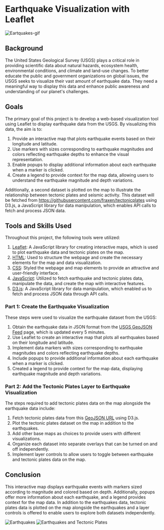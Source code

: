 
# Earthquake Visualization with Leaflet

![Eartquakes-gif](https://github.com/robert-z-lehr/Geospatial-Earthquake-Visualization/blob/main/images/6-Time_Keeps_On_Ticking.gif)

## Background

The United States Geological Survey (USGS) plays a critical role in providing scientific data about natural hazards, ecosystem health, environmental conditions, and climate and land-use changes. To better educate the public and government organizations on global issues, the USGS seeks to visualize their vast amount of earthquake data. They need a meaningful way to display this data and enhance public awareness and understanding of our planet's challenges.

## Goals

The primary goal of this project is to develop a web-based visualization tool using Leaflet to display earthquake data from the USGS. By visualizing this data, the aim is to:

1. Provide an interactive map that plots earthquake events based on their longitude and latitude.
2. Use markers with sizes corresponding to earthquake magnitudes and colors reflecting earthquake depths to enhance the visual representation.
3. Enable popups to display additional information about each earthquake when a marker is clicked.
4. Create a legend to provide context for the map data, allowing users to understand the earthquake magnitude and depth variations.

Additionally, a second dataset is plotted on the map to illustrate the relationship between tectonic plates and seismic activity. This dataset will be fetched from https://githubusercontent.com/fraxen/tectonicplates using D3.js, a JavaScript library for data manipulation, which enables API calls to fetch and process JSON data.

## Tools and Skills Used

Throughout this project, the following tools were utilized:

1. [Leaflet](https://leafletjs.com/examples/quick-start/): A JavaScript library for creating interactive maps, which is used to plot earthquake data and tectonic plates on the map.
2. [HTML](https://www.w3schools.com/html/): Used to structure the webpage and create the necessary elements for the map and data visualization.
3. [CSS](https://www.w3schools.com/css/): Styled the webpage and map elements to provide an attractive and user-friendly interface.
4. [JavaScript](https://www.w3schools.com/js/): Utilized to fetch earthquake and tectonic plates data, manipulate the data, and create the map with interactive features.
5. [D3.js](https://d3js.org/): A JavaScript library for data manipulation, which enabled us to fetch and process JSON data through API calls.

### Part 1: Create the Earthquake Visualization

These steps were used to visualize the earthquake dataset from the USGS:

1. Obtain the earthquake data in JSON format from the [USGS GeoJSON Feed](https://earthquake.usgs.gov/earthquakes/feed/v1.0/geojson.php) page, which is updated every 5 minutes.
2. Use Leaflet to create an interactive map that plots all earthquakes based on their longitude and latitude.
3. Implement data markers with sizes corresponding to earthquake magnitudes and colors reflecting earthquake depths.
4. Include popups to provide additional information about each earthquake when a marker is clicked.
5. Created a legend to provide context for the map data, displaying earthquake magnitude and depth variations.

### Part 2: Add the Tectonic Plates Layer to Earthquake Visualization

The steps required to add tectonic plates data on the map alongside the earthquake data include:

1. Fetch tectonic plates data from this [GeoJSON URL](https://github.com/fraxen/tectonicplates/tree/master/GeoJSON) using D3.js.
2. Plot the tectonic plates dataset on the map in addition to the earthquakes.
3. Add other base maps as choices to provide users with different visualizations.
4. Organize each dataset into separate overlays that can be turned on and off independently.
5. Implement layer controls to allow users to toggle between earthquake and tectonic plates data on the map.

## Conclusion

This interactive map displays earthquake events with markers sized according to magnitude and colored based on depth. Additionally, popups offer more information about each earthquake, and a legend provides context for the map data. In addition to the earthquakes data, tectonic plates data is plotted on the map alongside the earthquakes and a layer controls is offered to enable users to explore both datasets independently.

![Earthquakes](https://github.com/robert-z-lehr/Geospatial-Earthquake-Visualization/blob/main/images/Earthquakes.png)
![Earthquakes and Tectonic Plates](https://github.com/robert-z-lehr/Geospatial-Earthquake-Visualization/blob/main/images/Earthquakes_Tectonic_Plates.png)